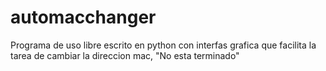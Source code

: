 # automacchanger
Programa de uso libre escrito en python con interfas grafica que facilita la tarea de cambiar la direccion mac, "No esta terminado"
